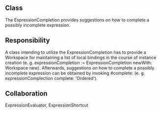 Class
--------------------------------------------------------------------------------
The ExpressionCompletion provides suggestions on how
to complete a possibly incomplete expression.

Responsibility
--------------------------------------------------------------------------------
A class intending to utilize the ExpressionCompletion
has to provide a Workspace for maintaining a list of
local bindings in the course of instance creation (e. g.
expressionCompletion := ExpressionCompletion
newWith: Workspace new). Afterwards, suggestions
on how to complete a possibly incomplete expression
can be obtained by invoking #complete: (e. g.
expressionComplection complete: 'Ordered').

Collaboration
--------------------------------------------------------------------------------
ExpressionEvaluator, ExpressionShortcut